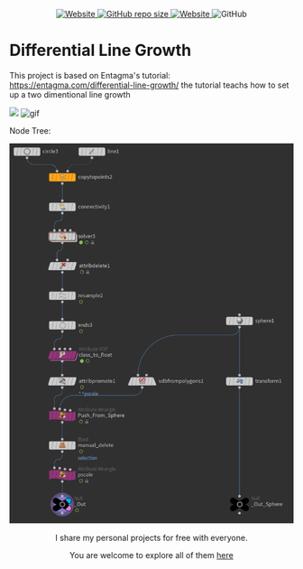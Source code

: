 <p align="center">
   <a href="https://github.com/nitzan-treg/community_projects/">
    <img alt="Website" src="https://img.shields.io/website?label=main%20project&up_message=Community%20Projects&url=https%3A%2F%2Fgithub.com%2Fnitzan-treg%2Fcommunity_projects">
  </a>
  <a href="https://github.com/nitzan-treg/community_projects/">
    <img alt="GitHub repo size" src="https://img.shields.io/github/repo-size/nitzan-treg/2021_11_14_Differential_Line_Growth_II">
  </a>
  <a href="https://www.nitzan-tregerman.com/">
    <img alt="Website" src="https://img.shields.io/website?up_message=nitzan-tregerman.com&url=https%3A%2F%2Fwww.nitzan-tregerman.com%2F">
  </a>
  <img alt="GitHub" src="https://img.shields.io/github/license/nitzan-treg/2021_11_14_Differential_Line_Growth_II">
</p>

<!---------------------------------------------------------------------------------------------------------------------->

# Differential Line Growth
This project is based on Entagma's tutorial: https://entagma.com/differential-line-growth/
the tutorial teachs how to set up a two dimentional line growth

<img src="Images/Differential_Line_Growth_v02.jpg">

<img alt = "gif" src="Images/flipbook.gif">

Node Tree:

<img src="Images/Node Tree.png">

<!---------------------------------------------------------------------------------------------------------------------->

<p align="center">
   I share my personal projects for free with everyone.
</p> 

<p align="center">
   You are welcome to explore all of them
   <a href="https://github.com/nitzan-treg/community_projects/">
      here
   </a>
</p> 
   
